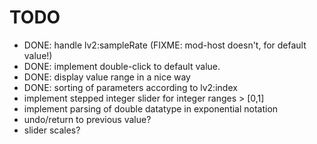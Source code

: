 # TODO
* DONE: handle lv2:sampleRate (FIXME: mod-host doesn't, for default value!)
* DONE: implement double-click to default value. 
* DONE: display value range in a nice way
* DONE: sorting of parameters according to lv2:index
* implement stepped integer slider for integer ranges > [0,1]
* implement parsing of double datatype in exponential notation 
* undo/return to previous value?
* slider scales?
